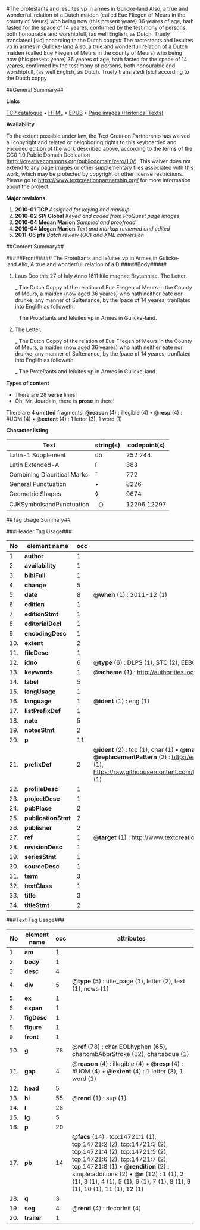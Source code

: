 #The protestants and Iesuites vp in armes in Gulicke-land Also, a true and wonderfull relation of a Dutch maiden (called Eue Fliegen of Meurs in the county of Meurs) who being now (this present yeare) 36 yeares of age, hath fasted for the space of 14 yeares, confirmed by the testimony of persons, both honourable and worshipfull, (as well English, as Dutch. Truely translatedi [sic] according to the Dutch coppy#
The protestants and Iesuites vp in armes in Gulicke-land Also, a true and wonderfull relation of a Dutch maiden (called Eue Fliegen of Meurs in the county of Meurs) who being now (this present yeare) 36 yeares of age, hath fasted for the space of 14 yeares, confirmed by the testimony of persons, both honourable and worshipfull, (as well English, as Dutch. Truely translatedi [sic] according to the Dutch coppy

##General Summary##

**Links**

[TCP catalogue](http://www.ota.ox.ac.uk/tcp/)  • 
[HTML](http://tei.it.ox.ac.uk/tcp/Texts-HTML/free/A10/A10169.html)  • 
[EPUB](http://tei.it.ox.ac.uk/tcp/Texts-EPUB/free/A10/A10169.epub) • 
[Page images (Historical Texts)](https://historicaltexts.jisc.ac.uk/eebo-99849566e)

**Availability**

To the extent possible under law, the Text Creation Partnership has waived all copyright and related or neighboring rights to this keyboarded and encoded edition of the work described above, according to the terms of the CC0 1.0 Public Domain Dedication (http://creativecommons.org/publicdomain/zero/1.0/). This waiver does not extend to any page images or other supplementary files associated with this work, which may be protected by copyright or other license restrictions. Please go to https://www.textcreationpartnership.org/ for more information about the project.

**Major revisions**

1. __2010-01__ __TCP__ *Assigned for keying and markup*
1. __2010-02__ __SPi Global__ *Keyed and coded from ProQuest page images*
1. __2010-04__ __Megan Marion__ *Sampled and proofread*
1. __2010-04__ __Megan Marion__ *Text and markup reviewed and edited*
1. __2011-06__ __pfs__ *Batch review (QC) and XML conversion*

##Content Summary##

#####Front#####
The Proteſtants and Ieſuites vp in Armes in Gulicke-land.Alſo, A true and wonderfull relation of a D
#####Body#####

1. Laus Deo this 27 of Iuly Anno 1611 ſtilo magnae Brytanniae. The Letter.

    _ The Dutch Coppy of the relation of Eue Fliegen of Meurs in the County of Meurs, a maiden (now aged 36 yeares) who hath neither eate nor drunke, any manner of Suſtenance, by the ſpace of 14 yeares, tranſlated into Engliſh as followeth.

    _ The Proteſtants and Ieſuites vp in Armes in Gulicke-land.

1. The Letter.

    _ The Dutch Coppy of the relation of Eue Fliegen of Meurs in the County of Meurs, a maiden (now aged 36 yeares) who hath neither eate nor drunke, any manner of Suſtenance, by the ſpace of 14 yeares, tranſlated into Engliſh as followeth.

    _ The Proteſtants and Ieſuites vp in Armes in Gulicke-land.

**Types of content**

  * There are 28 **verse** lines!
  * Oh, Mr. Jourdain, there is **prose** in there!

There are 4 **omitted** fragments! 
 @__reason__ (4) : illegible (4)  •  @__resp__ (4) : #UOM (4)  •  @__extent__ (4) : 1 letter (3), 1 word (1)

**Character listing**


|Text|string(s)|codepoint(s)|
|---|---|---|
|Latin-1 Supplement|üô|252 244|
|Latin Extended-A|ſ|383|
|Combining             Diacritical Marks|̄|772|
|General Punctuation|•|8226|
|Geometric Shapes|◊|9674|
|CJKSymbolsandPunctuation|〈〉|12296 12297|

##Tag Usage Summary##

###Header Tag Usage###

|No|element name|occ|attributes|
|---|---|---|---|
|1.|__author__|1||
|2.|__availability__|1||
|3.|__biblFull__|1||
|4.|__change__|5||
|5.|__date__|8| @__when__ (1) : 2011-12 (1)|
|6.|__edition__|1||
|7.|__editionStmt__|1||
|8.|__editorialDecl__|1||
|9.|__encodingDesc__|1||
|10.|__extent__|2||
|11.|__fileDesc__|1||
|12.|__idno__|6| @__type__ (6) : DLPS (1), STC (2), EEBO-CITATION (1), PROQUEST (1), VID (1)|
|13.|__keywords__|1| @__scheme__ (1) : http://authorities.loc.gov/ (1)|
|14.|__label__|5||
|15.|__langUsage__|1||
|16.|__language__|1| @__ident__ (1) : eng (1)|
|17.|__listPrefixDef__|1||
|18.|__note__|5||
|19.|__notesStmt__|2||
|20.|__p__|11||
|21.|__prefixDef__|2| @__ident__ (2) : tcp (1), char (1)  •  @__matchPattern__ (2) : ([0-9\-]+):([0-9IVX]+) (1), (.+) (1)  •  @__replacementPattern__ (2) : http://eebo.chadwyck.com/downloadtiff?vid=$1&page=$2 (1), https://raw.githubusercontent.com/textcreationpartnership/Texts/master/tcpchars.xml#$1 (1)|
|22.|__profileDesc__|1||
|23.|__projectDesc__|1||
|24.|__pubPlace__|2||
|25.|__publicationStmt__|2||
|26.|__publisher__|2||
|27.|__ref__|1| @__target__ (1) : http://www.textcreationpartnership.org/docs/. (1)|
|28.|__revisionDesc__|1||
|29.|__seriesStmt__|1||
|30.|__sourceDesc__|1||
|31.|__term__|3||
|32.|__textClass__|1||
|33.|__title__|3||
|34.|__titleStmt__|2||


###Text Tag Usage###

|No|element name|occ|attributes|
|---|---|---|---|
|1.|__am__|1||
|2.|__body__|1||
|3.|__desc__|4||
|4.|__div__|5| @__type__ (5) : title_page (1), letter (2), text (1), news (1)|
|5.|__ex__|1||
|6.|__expan__|1||
|7.|__figDesc__|1||
|8.|__figure__|1||
|9.|__front__|1||
|10.|__g__|78| @__ref__ (78) : char:EOLhyphen (65), char:cmbAbbrStroke (12), char:abque (1)|
|11.|__gap__|4| @__reason__ (4) : illegible (4)  •  @__resp__ (4) : #UOM (4)  •  @__extent__ (4) : 1 letter (3), 1 word (1)|
|12.|__head__|5||
|13.|__hi__|55| @__rend__ (1) : sup (1)|
|14.|__l__|28||
|15.|__lg__|5||
|16.|__p__|20||
|17.|__pb__|14| @__facs__ (14) : tcp:14721:1 (1), tcp:14721:2 (2), tcp:14721:3 (2), tcp:14721:4 (2), tcp:14721:5 (2), tcp:14721:6 (2), tcp:14721:7 (2), tcp:14721:8 (1)  •  @__rendition__ (2) : simple:additions (2)  •  @__n__ (12) : 1 (1), 2 (1), 3 (1), 4 (1), 5 (1), 6 (1), 7 (1), 8 (1), 9 (1), 10 (1), 11 (1), 12 (1)|
|18.|__q__|3||
|19.|__seg__|4| @__rend__ (4) : decorInit (4)|
|20.|__trailer__|1||
